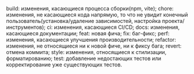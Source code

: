 build: изменения, касающиеся процесса сборки(npm, vite);
chore: изменения, не касающиеся кода напрямую, то что не увидит конечный пользователь(установка/удаление зависимостей, настройка проекта/инструментов);
ci: изменения, касающиеся CI/CD;
docs: изменения, касающиеся документации;
feat: новая фича;
fix: баг-фикс;
perf: изменения, касающиеся улучшения производительности;
refactor: изменения, не относящиеся ни к новой фиче, ни к фиксу бага;
revert: отмена коммита;
style: изменения, относящиеся к стилизации, форматированию;
test: добавление недостающих тестов или корректирование уже существующих тестов.